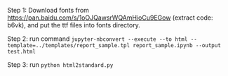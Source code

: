Step 1: Download fonts from https://pan.baidu.com/s/1oOJQawsrWQAmHioCu9EGow (extract code: b6vk), and put the ttf files into fonts directory.

Step 2: run command `jupyter-nbconvert --execute --to html --template=../templates/report_sample.tpl report_sample.ipynb --output test.html`

Step 3: run `python html2standard.py`

